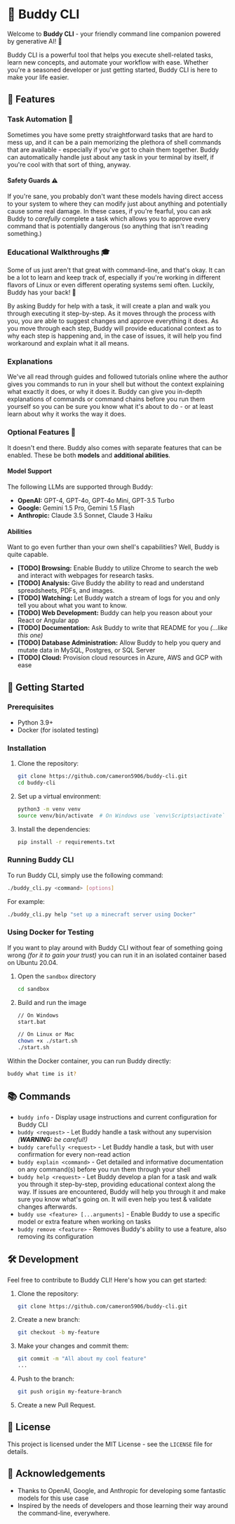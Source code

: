 # 🚀 Buddy CLI

Welcome to **Buddy CLI** - your friendly command line companion powered by generative AI! 🌟

Buddy CLI is a powerful tool that helps you execute shell-related tasks, learn new concepts, and automate your workflow with ease. Whether you're a seasoned developer or just getting started, Buddy CLI is here to make your life easier.

## 🌟 Features

### Task Automation 🤖

Sometimes you have some pretty straightforward tasks that are hard to mess up, and it can be a pain memorizing the plethora of shell commands that are available - especially if you've got to chain them together. Buddy can automatically handle just about any task in your terminal by itself, if you're cool with that sort of thing, anyway.

#### Safety Guards ⚠️

If you're sane, you probably don't want these models having direct access to your system to where they can modify just about anything and potentially cause some real damage. In these cases, if you're fearful, you can ask Buddy to _carefully_ complete a task which allows you to approve every command that is potentially dangerous (so anything that isn't reading something.)

### Educational Walkthroughs 🎓

Some of us just aren't that great with command-line, and that's okay. It can be a lot to learn and keep track of, especially if you're working in different flavors of Linux or even different operating systems semi often. Luckily, Buddy has your back! 👏

By asking Buddy for help with a task, it will create a plan and walk you through executing it step-by-step. As it moves through the process with you, you are able to suggest changes and approve everything it does. As you move through each step, Buddy will provide educational context as to why each step is happening and, in the case of issues, it will help you find workaround and explain what it all means.

### Explanations

We've all read through guides and followed tutorials online where the author gives you commands to run in your shell but without the context explaining what exactly it does, or why it does it. Buddy can give you in-depth explanations of commands or command chains before you run them yourself so you can be sure you know what it's about to do - or at least learn about why it works the way it does.

### Optional Features 🎫

It doesn't end there. Buddy also comes with separate features that can be enabled. These be both **models** and **additional abilities**.

#### Model Support

The following LLMs are supported through Buddy:

- **OpenAI:** GPT-4, GPT-4o, GPT-4o Mini, GPT-3.5 Turbo
- **Google:** Gemini 1.5 Pro, Gemini 1.5 Flash
- **Anthropic:** Claude 3.5 Sonnet, Claude 3 Haiku

#### Abilities

Want to go even further than your own shell's capabilities? Well, Buddy is quite capable.

- **[TODO] Browsing:** Enable Buddy to utilize Chrome to search the web and interact with webpages for research tasks.
- **[TODO] Analysis:** Give Buddy the ability to read and understand spreadsheets, PDFs, and images.
- **[TODO] Watching:** Let Buddy watch a stream of logs for you and only tell you about what you want to know.
- **[TODO] Web Development:** Buddy can help you reason about your React or Angular app
- **[TODO] Documentation:** Ask Buddy to write that README for you _(...like this one)_
- **[TODO] Database Administration:** Allow Buddy to help you query and mutate data in MySQL, Postgres, or SQL Server
- **[TODO] Cloud:** Provision cloud resources in Azure, AWS and GCP with ease

## 🚀 Getting Started

### Prerequisites

- Python 3.9+
- Docker (for isolated testing)

### Installation

1. Clone the repository:

   ```sh
   git clone https://github.com/cameron5906/buddy-cli.git
   cd buddy-cli
   ```

2. Set up a virtual environment:

   ```sh
   python3 -m venv venv
   source venv/bin/activate  # On Windows use `venv\Scripts\activate`
   ```

3. Install the dependencies:
   ```sh
   pip install -r requirements.txt
   ```

### Running Buddy CLI

To run Buddy CLI, simply use the following command:

```sh
./buddy_cli.py <command> [options]
```

For example:

```bash
./buddy_cli.py help "set up a minecraft server using Docker"
```

### Using Docker for Testing

If you want to play around with Buddy CLI without fear of something going wrong _(for it to gain your trust)_ you can run it in an isolated container based on Ubuntu 20.04.

1. Open the `sandbox` directory

   ```bash
   cd sandbox
   ```

2. Build and run the image

   ```bash
   // On Windows
   start.bat

   // On Linux or Mac
   chown +x ./start.sh
   ./start.sh
   ```

Within the Docker container, you can run Buddy directly:

```bash
buddy what time is it?
```

## 📚 Commands

- `buddy info` - Display usage instructions and current configuration for Buddy CLI
- `buddy <request>` - Let Buddy handle a task without any supervision _(**WARNING:** be careful!)_
- `buddy carefully <request>` - Let Buddy handle a task, but with user confirmation for every non-read action
- `buddy explain <command>` - Get detailed and informative documentation on any command(s) before you run them through your shell
- `buddy help <request>` - Let Buddy develop a plan for a task and walk you through it step-by-step, providing educational context along the way. If issues are encountered, Buddy will help you through it and make sure you know what's going on. It will even help you test & validate changes afterwards.
- `buddy use <feature> [...arguments]` - Enable Buddy to use a specific model or extra feature when working on tasks
- `buddy remove <feature>` - Removes Buddy's ability to use a feature, also removing its configuration

## 🛠 Development

Feel free to contribute to Buddy CLI! Here's how you can get started:

1. Clone the repository:

   ```sh
   git clone https://github.com/cameron5906/buddy-cli.git
   ```

2. Create a new branch:

   ```sh
   git checkout -b my-feature
   ```

3. Make your changes and commit them:

   ```sh
   git commit -m "All about my cool feature"
   ...
   ```

4. Push to the branch:

   ```sh
   git push origin my-feature-branch
   ```

5. Create a new Pull Request.

## 📄 License

This project is licensed under the MIT License - see the `LICENSE` file for details.

## 🙏 Acknowledgements

- Thanks to OpenAI, Google, and Anthropic for developing some fantastic models for this use case
- Inspired by the needs of developers and those learning their way around the command-line, everywhere.
